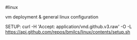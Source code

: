 #linux

vm deployment & general linux configuration

SETUP:
curl -H 'Accept: application/vnd.github.v3.raw' -O -L https://api.github.com/repos/bmilcs/linux/contents/setup.sh
